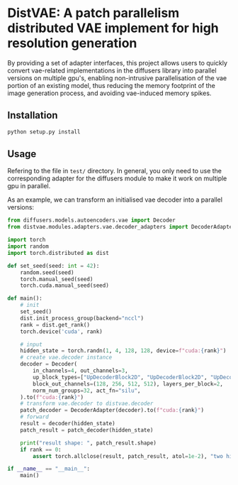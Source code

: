 # DistVAE: A patch parallelism distributed VAE implement for high resolution generation

By providing a set of adapter interfaces, this project allows users to quickly convert vae-related implementations in the diffusers library into parallel versions on multiple gpu's, enabling non-intrusive parallelisation of the vae portion of an existing model, thus reducing the memory footprint of the image generation process, and avoiding vae-induced memory spikes.

## Installation

``` bash
python setup.py install
```

## Usage

Refering to the file in `test/` directory. In general, you only need to use the corresponding adapter for the diffusers module to make it work on multiple gpu in parallel.

As an example, we can transform an initialised vae decoder into a parallel versions:


``` python
from diffusers.models.autoencoders.vae import Decoder
from distvae.modules.adapters.vae.decoder_adapters import DecoderAdapter

import torch
import random
import torch.distributed as dist

def set_seed(seed: int = 42):
    random.seed(seed)
    torch.manual_seed(seed)
    torch.cuda.manual_seed(seed)

def main():
    # init
    set_seed()
    dist.init_process_group(backend="nccl")
    rank = dist.get_rank()
    torch.device('cuda', rank)

    # input 
    hidden_state = torch.randn(1, 4, 128, 128, device=f"cuda:{rank}")
    # create vae.decoder instance
    decoder = Decoder(
        in_channels=4, out_channels=3, 
        up_block_types=["UpDecoderBlock2D", "UpDecoderBlock2D", "UpDecoderBlock2D", "UpDecoderBlock2D"],
        block_out_channels=(128, 256, 512, 512), layers_per_block=2,
        norm_num_groups=32, act_fn="silu",
    ).to(f"cuda:{rank}")
    # transform vae.decoder to distvae.decoder
    patch_decoder = DecoderAdapter(decoder).to(f"cuda:{rank}")
    # forward
    result = decoder(hidden_state)
    patch_result = patch_decoder(hidden_state)

    print("result shape: ", patch_result.shape)
    if rank == 0:
        assert torch.allclose(result, patch_result, atol=1e-2), "two hidden states are not equal"

if __name__ == "__main__":
    main()
```